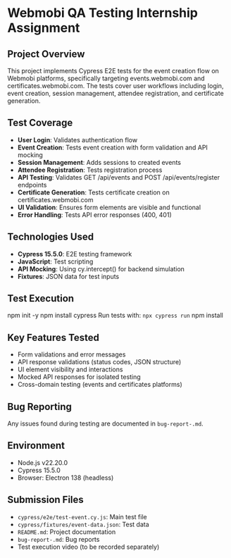 # Webmobi QA Testing Internship Assignment

## Project Overview
This project implements Cypress E2E tests for the event creation flow on Webmobi platforms, specifically targeting events.webmobi.com and certificates.webmobi.com. The tests cover user workflows including login, event creation, session management, attendee registration, and certificate generation.

## Test Coverage
- **User Login**: Validates authentication flow
- **Event Creation**: Tests event creation with form validation and API mocking
- **Session Management**: Adds sessions to created events
- **Attendee Registration**: Tests registration process
- **API Testing**: Validates GET /api/events and POST /api/events/register endpoints
- **Certificate Generation**: Tests certificate creation on certificates.webmobi.com
- **UI Validation**: Ensures form elements are visible and functional
- **Error Handling**: Tests API error responses (400, 401)

## Technologies Used
- **Cypress 15.5.0**: E2E testing framework
- **JavaScript**: Test scripting
- **API Mocking**: Using cy.intercept() for backend simulation
- **Fixtures**: JSON data for test inputs

## Test Execution
npm init -y
npm install cypress
Run tests with: `npx cypress run`
npm install

## Key Features Tested
- Form validations and error messages
- API response validations (status codes, JSON structure)
- UI element visibility and interactions
- Mocked API responses for isolated testing
- Cross-domain testing (events and certificates platforms)

## Bug Reporting
Any issues found during testing are documented in `bug-report-.md`.

## Environment
- Node.js v22.20.0
- Cypress 15.5.0
- Browser: Electron 138 (headless)

## Submission Files
- `cypress/e2e/test-event.cy.js`: Main test file
- `cypress/fixtures/event-data.json`: Test data
- `README.md`: Project documentation
- `bug-report-.md`: Bug reports 
- Test execution video (to be recorded separately)

